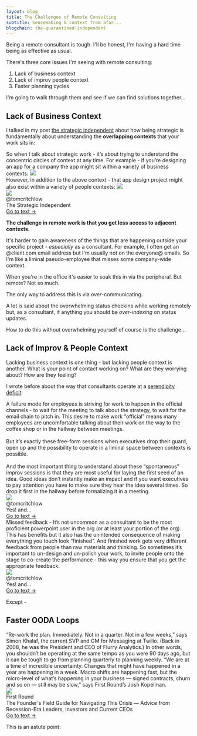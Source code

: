 ```yaml
---
layout: blog
title: The Challenges of Remote Consulting
subtitle: Sensemaking & context from afar...
blogchain: the-quarantined-independent
---
```


Being a remote consultant is tough. I'll be honest, I'm having a hard time being as effective as usual.

There's three core issues I'm seeing with remote consulting:

1. Lack of business context
2. Lack of improv people context 
3. Faster planning cycles

I'm going to walk through them and see if we can find solutions together...

## Lack of Business Context

I talked in my post [the strategic independent](https://tomcritchlow.com/2019/04/04/the-strategic-independent/) about how being strategic is fundamentally about understanding the **overlapping contexts** that your work sits in:


<link rel="stylesheet" href="https://files-lovat-six.now.sh/quote.css" type="text/css">
<div class="portal-container-519256">

<div id="portal-parent-519256" class="portal-parent-519256">
<div class="portal-content-519256">So when I talk about strategic work - it’s about trying to understand the concentric circles of context at any time. For example - if you’re designing an app for a company the app might sit within a variety of business contexts:
<img src="https://tomcritchlow.com/images/context1.png">
<br>However, in addition to the above context - that app design project might also exist within a variety of people contexts:
<img src="https://tomcritchlow.com/images/context2.png">
</div>       
</div>

<div class="portal-head-519256">       
<div class="portal-avatar-519256"><img class="mini-favicon-519256" src="https://s2.googleusercontent.com/s2/favicons?domain_url=https://tomcritchlow.com/2019/04/04/the-strategic-independent/"></div>     
<div class="portal-metadata-519256">
<div class="portal-title-519256">
<div class="portal-author-519256">@tomcritchlow</div>
<div class="title-wrapper-519256">The Strategic Independent</div>
</div> 
</div>

<div class="portal-backlink-519256"><a target="_blank" href="https://tomcritchlow.com/2019/04/04/the-strategic-independent/" class="portal-arrow-519256">Go to text <span class="right-arrow">→</span></a></div>
</div>  

</div>

**The challenge in remote work is that you get less access to adjacent contexts.**

It's harder to gain awareness of the things that are happening outside your specific project - *especially* as a consultant. For example, I often get an @client.com email address but I'm usually not on the everyone@ emails. So I'm like a liminal pseudo-employee that misses some company-wide context.

When you're in the office it's easier to soak this in via the peripheral. But remote? Not so much.

The only way to address this is via *over*-communicating.

A lot is said about the overwhelming status checkins while working remotely but, as a consultant, if anything you should be *over-indexing* on status updates.

How to do this without overwhelming yourself of course is the challenge...

## Lack of Improv & People Context

Lacking business context is one thing - but lacking people context is another. What is your point of contact working on? What are they worrying about? How are they feeling?

I wrote before about the way that consultants operate at a [serendipity deficit](https://tomcritchlow.com/2019/11/18/yes-and/#the-serendipity-deficit-of-consultants--manufacturing-improv-sessions):


<link rel="stylesheet" href="https://files-lovat-six.now.sh/quote.css" type="text/css">
<div class="portal-container-519256">

<div id="portal-parent-519256" class="portal-parent-519256">
<div class="portal-content-519256">A failure mode for employees is striving for work to happen in the official channels - to wait for the meeting to talk about the strategy, to wait for the email chain to pitch in. This desire to make work “official” means many employees are uncomfortable talking about their work on the way to the coffee shop or in the hallway between meetings.<br><br>But it’s exactly these free-form sessions when executives drop their guard, open up and the possibility to operate in a liminal space between contexts is possible.<br><br>And the most important thing to understand about these “spontaneous” improv sessions is that they are most useful for laying the first seed of an idea. Good ideas don’t instantly make an impact and if you want executives to pay attention you have to make sure they hear the idea several times. So drop it first in the hallway before formalizing it in a meeting.</div>       
</div>

<div class="portal-head-519256">       
<div class="portal-avatar-519256"><img class="mini-favicon-519256" src="https://s2.googleusercontent.com/s2/favicons?domain_url=https://tomcritchlow.com/2019/11/18/yes-and/#the-serendipity-deficit-of-consultants--manufacturing-improv-sessions"></div>     
<div class="portal-metadata-519256">
<div class="portal-title-519256">
<div class="portal-author-519256">@tomcritchlow</div>
<div class="title-wrapper-519256">Yes! and...</div>
</div> 
</div>

<div class="portal-backlink-519256"><a target="_blank" href="https://tomcritchlow.com/2019/11/18/yes-and/#the-serendipity-deficit-of-consultants--manufacturing-improv-sessions" class="portal-arrow-519256">Go to text <span class="right-arrow">→</span></a></div>
</div>  

</div>



<link rel="stylesheet" href="https://files-lovat-six.now.sh/quote.css" type="text/css">
<div class="portal-container-519256">

<div id="portal-parent-519256" class="portal-parent-519256">
<div class="portal-content-519256">Missed feedback - It’s not uncommon as a consultant to be the most proficient powerpoint user in the org (or at least your portion of the org). This has benefits but it also has the unintended consequence of making everything you touch look “finished”. And finished work gets very different feedback from people than raw materials and thinking. So sometimes it’s important to un-design and un-polish your work, to invite people onto the stage to co-create the performance - this way you ensure that you get the appropriate feedback.</div>       
</div>

<div class="portal-head-519256">       
<div class="portal-avatar-519256"><img class="mini-favicon-519256" src="https://s2.googleusercontent.com/s2/favicons?domain_url=https://tomcritchlow.com/2019/11/18/yes-and/"></div>     
<div class="portal-metadata-519256">
<div class="portal-title-519256">
<div class="portal-author-519256">@tomcritchlow</div>
<div class="title-wrapper-519256">Yes! and...</div>
</div> 
</div>

<div class="portal-backlink-519256"><a target="_blank" href="https://tomcritchlow.com/2019/11/18/yes-and/" class="portal-arrow-519256">Go to text <span class="right-arrow">→</span></a></div>
</div>  

</div>

Except - 

<blockquote class='twitter-tweet' data-conversation='none'><a href='https://twitter.com/pojmasta/status/1257712649900560385'></a></blockquote> <script async src='https://platform.twitter.com/widgets.js' charset='utf-8'></script>

## Faster OODA Loops

<link rel="stylesheet" href="https://files-lovat-six.now.sh/quote.css" type="text/css">
<div class="portal-container-519256">
<div id="portal-parent-519256" class="portal-parent-519256">
<div class="portal-content-519256">“Re-work the plan. Immediately. Not in a quarter. Not in a few weeks,” says Simon Khalaf, the current SVP and GM for Messaging at Twilio. (Back in 2008, he was the President and CEO of Flurry Analytics.) In other words, you shouldn’t be operating at the same tempo as you were 90 days ago, but it can be tough to go from planning quarterly to planning weekly. “We are at a time of incredible uncertainty. Changes that might have happened in a year are happening in a week. Macro shifts are happening fast, but the micro-level of what’s happening in your business — signed contracts, churn and so on — still may be slow,” says First Round’s Josh Kopelman.</div>       
</div>
<div class="portal-head-519256">       
<div class="portal-avatar-519256"><img class="mini-favicon-519256" src="https://s2.googleusercontent.com/s2/favicons?domain_url=https://firstround.com/review/the-founders-field-guide-for-navigating-this-crisis-advice-from-recession-era-leaders-investors-and-ceos-currently-at-the-helm/"></div>     
<div class="portal-metadata-519256">
<div class="portal-title-519256">
<div class="portal-author-519256">First Round</div>
<div class="title-wrapper-519256">The Founder's Field Guide for Navigating This Crisis — Advice from Recession-Era Leaders, Investors and Current CEOs</div>
</div> 
</div>
<div class="portal-backlink-519256"><a target="_blank" href="https://firstround.com/review/the-founders-field-guide-for-navigating-this-crisis-advice-from-recession-era-leaders-investors-and-ceos-currently-at-the-helm/" class="portal-arrow-519256">Go to text <span class="right-arrow">→</span></a></div>
</div>  
</div>




This is an astute point:

